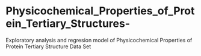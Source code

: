# Physicochemical_Properties_of_Protein_Tertiary_Structures-
Exploratory analysis and regresion model of  Physicochemical Properties of Protein Tertiary Structure Data Set 
